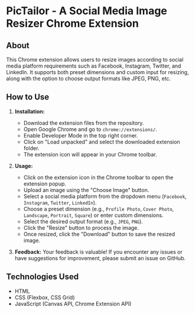 # PicTailor - A Social Media Image Resizer Chrome Extension

## About
This Chrome extension allows users to resize images according to social media platform requirements such as Facebook, Instagram, Twitter, and LinkedIn. It supports both preset dimensions and custom input for resizing, along with the option to choose output formats like JPEG, PNG, etc.



## How to Use
1. **Installation:**
   - Download the extension files from the repository.
   - Open Google Chrome and go to `chrome://extensions/`.
   - Enable Developer Mode in the top right corner.
   - Click on "Load unpacked" and select the downloaded extension folder.
   - The extension icon will appear in your Chrome toolbar.

2. **Usage:**
   - Click on the extension icon in the Chrome toolbar to open the extension popup.
   - Upload an image using the "Choose Image" button.
   - Select a social media platform from the dropdown menu (`Facebook`, `Instagram`, `Twitter`, `LinkedIn`).
   - Choose a preset dimension (e.g., `Profile Photo`, `Cover Photo`, `Landscape`, `Portrait`, `Square`) or enter custom dimensions.
   - Select the desired output format (e.g., `JPEG`, `PNG`).
   - Click the "Resize" button to process the image.
   - Once resized, click the "Download" button to save the resized image.

3. **Feedback:**
Your feedback is valuable! If you encounter any issues or have suggestions for improvement, please submit an issue on GitHub.

## Technologies Used
- HTML
- CSS (Flexbox, CSS Grid)
- JavaScript (Canvas API, Chrome Extension API)
